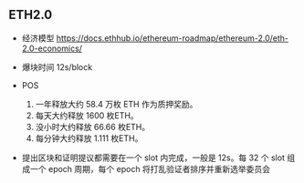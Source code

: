 ## ETH2.0
- 经济模型 https://docs.ethhub.io/ethereum-roadmap/ethereum-2.0/eth-2.0-economics/

- 爆块时间 12s/block

- POS
    1. 一年释放大约 58.4 万枚 ETH 作为质押奖励。
    2. 每天大约释放 1600 枚ETH。
    3. 没小时大约释放 66.66 枚ETH。
    4. 每分钟大约释放 1.111 枚ETH。


- 提出区块和证明提议都需要在一个 slot 内完成，一般是 12s。每 32 个 slot 组成一个 epoch 周期，每个 epoch 将打乱验证者排序并重新选举委员会